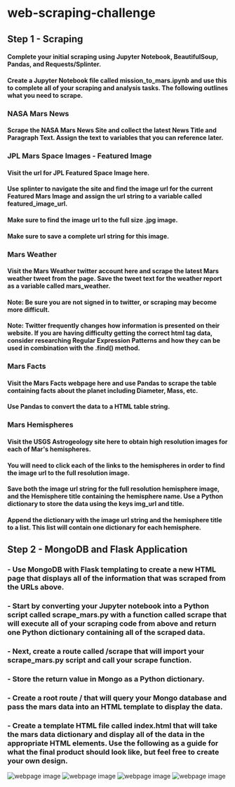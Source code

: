# web-scraping-challenge
## Step 1 - Scraping
#### Complete your initial scraping using Jupyter Notebook, BeautifulSoup, Pandas, and Requests/Splinter.
#### Create a Jupyter Notebook file called mission_to_mars.ipynb and use this to complete all of your scraping and analysis tasks. The following outlines what you need to scrape.

### NASA Mars News
#### Scrape the NASA Mars News Site and collect the latest News Title and Paragraph Text. Assign the text to variables that you can reference later.

### JPL Mars Space Images - Featured Image
#### Visit the url for JPL Featured Space Image here.
#### Use splinter to navigate the site and find the image url for the current Featured Mars Image and assign the url string to a variable called featured_image_url.
#### Make sure to find the image url to the full size .jpg image.
#### Make sure to save a complete url string for this image.

### Mars Weather
#### Visit the Mars Weather twitter account here and scrape the latest Mars weather tweet from the page. Save the tweet text for the weather report as a variable called mars_weather.
#### Note: Be sure you are not signed in to twitter, or scraping may become more difficult.
#### Note: Twitter frequently changes how information is presented on their website. If you are having difficulty getting the correct html tag data, consider researching Regular Expression Patterns and how they can be used in combination with the .find() method.

### Mars Facts
#### Visit the Mars Facts webpage here and use Pandas to scrape the table containing facts about the planet including Diameter, Mass, etc.
#### Use Pandas to convert the data to a HTML table string.

### Mars Hemispheres
#### Visit the USGS Astrogeology site here to obtain high resolution images for each of Mar's hemispheres.
#### You will need to click each of the links to the hemispheres in order to find the image url to the full resolution image.
#### Save both the image url string for the full resolution hemisphere image, and the Hemisphere title containing the hemisphere name. Use a Python dictionary to store the data using the keys img_url and title.
#### Append the dictionary with the image url string and the hemisphere title to a list. This list will contain one dictionary for each hemisphere.

## Step 2 - MongoDB and Flask Application
### - Use MongoDB with Flask templating to create a new HTML page that displays all of the information that was scraped from the URLs above.
### - Start by converting your Jupyter notebook into a Python script called scrape_mars.py with a function called scrape that will execute all of your scraping code from above and return one Python dictionary containing all of the scraped data.
### - Next, create a route called /scrape that will import your scrape_mars.py script and call your scrape function.
### - Store the return value in Mongo as a Python dictionary.
### - Create a root route / that will query your Mongo database and pass the mars data into an HTML template to display the data.
### - Create a template HTML file called index.html that will take the mars data dictionary and display all of the data in the appropriate HTML elements. Use the following as a guide for what the final product should look like, but feel free to create your own design.

![webpage image](Mission_to_Marsimg/Jumbotron_webscrape.png)
![webpage image](img/Latest_news_webscrape.png)
![webpage image](img/Top_hemispheres_webscrape.png)
![webpage image](img/Bottom_hemispheres_webscrape.png)
